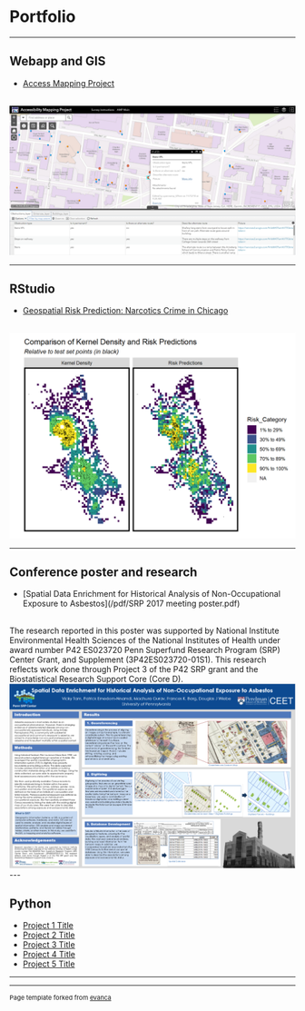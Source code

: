 # Portfolio

---
## Webapp and GIS

- [Access Mapping Project](http://web.sas.upenn.edu/access-map/)
<br>
<img src="AMP_logo.PNG"/>

---
## RStudio

- [Geospatial Risk Prediction: Narcotics Crime in Chicago](/pdf/risk_pred_markdown.html)
<br>
<img src="Chicago_logo.PNG"/>

---
## Conference poster and research

- [Spatial Data Enrichment for Historical Analysis of Non-Occupational Exposure to Asbestos](/pdf/SRP 2017 meeting poster.pdf)
<br>
The research reported in this poster was supported by National Institute Environmental Health Sciences of the National Institutes of Health under award number P42 ES023720 Penn Superfund Research Program (SRP) Center Grant, and Supplement (3P42ES023720-01S1). This research reflects work done through Project 3 of the P42 SRP grant and the Biostatistical Research Support Core (Core D).
<br>
<img src="Asbestos_logo.PNG"/>
---

## Python

- [Project 1 Title](http://example.com/)
- [Project 2 Title](http://example.com/)
- [Project 3 Title](http://example.com/)
- [Project 4 Title](http://example.com/)
- [Project 5 Title](http://example.com/)

---




---
<p style="font-size:11px">Page template forked from <a href="https://github.com/evanca/quick-portfolio">evanca</a></p>
<!-- Remove above link if you don't want to attibute -->
